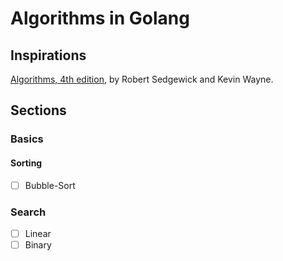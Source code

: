 # Algorithms in Golang

## Inspirations
[Algorithms, 4th edition](https://algs4.cs.princeton.edu), by Robert Sedgewick and Kevin Wayne. 

## Sections
### Basics
#### Sorting
- [ ] Bubble-Sort

### Search
- [ ] Linear
- [ ] Binary 